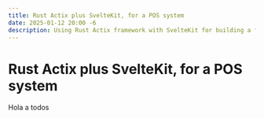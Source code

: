 ```yaml
---
title: Rust Actix plus SvelteKit, for a POS system
date: 2025-01-12 20:00 -6
description: Using Rust Actix framework with SvelteKit for building a full-featured restaurant POS system.
---
```


# Rust Actix plus SvelteKit, for a POS system

Hola a todos
